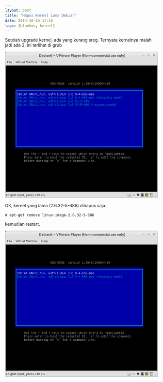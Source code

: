 ```yaml
---
layout: post
title: "Hapus Kernel Lama Debian"
date: 2014-10-16 17:10
tags: [blankon, kernel]
---
```

Setelah upgrade kernel, ada yang kurang sreg. Ternyata kernelnya malah jadi ada 2. ini terlihat di grub

![](/gambar/hapus-kernel-1.png)

OK, kernel yang lama (2.6.32-5-686) dihapus saja.

```
# apt-get remove linux-image-2.6.32-5-686
```

kemudian restart.

![](/gambar/hapus-kernel-2.png)
